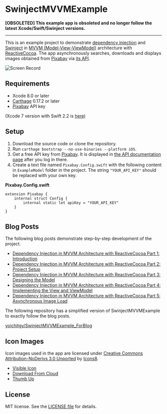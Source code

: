# SwinjectMVVMExample

**[OBSOLETED] This example app is obsoleted and no longer follow the latest Xcode/Swift/Swinject versions.**

--- 

This is an example project to demonstrate [dependency injection](https://en.wikipedia.org/wiki/Dependency_injection) and [Swinject](https://github.com/Swinject/Swinject) in [MVVM (Model-View-ViewModel)](https://en.wikipedia.org/wiki/Model_View_ViewModel) architecture with [ReactiveCocoa](https://github.com/ReactiveCocoa/ReactiveCocoa). The app asynchronously searches, downloads and displays images obtained from [Pixabay](https://pixabay.com) via [its API](https://pixabay.com/api/docs/).

![Screen Record](Assets/ScreenRecord.gif)

## Requirements

- Xcode 8.0 or later
- [Carthage](https://github.com/Carthage/Carthage) 0.17.2 or later
- [Pixabay](https://pixabay.com/api/docs/) API key

(Xcode 7 version with Swift 2.2 is [here](https://github.com/Swinject/SwinjectMVVMExample/tree/swinject-v1))

## Setup

1. Download the source code or clone the repository.
2. Run `carthage bootstrap --no-use-binaries --platform iOS`.
3. Get a free API key from [Pixabay](https://pixabay.com/). It is displayed in [the API documentation page](https://pixabay.com/api/docs/) after you log in there.
4. Create a text file named `Pixabay.Config.swift` with the following content in `ExampleModel` folder in the project. The string `"YOUR_API_KEY"` should be replaced with your own key.

**Pixabay.Config.swift**

    extension Pixabay {
        internal struct Config {
            internal static let apiKey = "YOUR_API_KEY"
        }
    }

## Blog Posts

The following blog posts demonstrate step-by-step development of the project.

- [Dependency Injection in MVVM Architecture with ReactiveCocoa Part 1: Introduction](https://yoichitgy.github.io/post/dependency-injection-in-mvvm-architecture-with-reactivecocoa-part-1-introduction/)
- [Dependency Injection in MVVM Architecture with ReactiveCocoa Part 2: Project Setup](https://yoichitgy.github.io/post/dependency-injection-in-mvvm-architecture-with-reactivecocoa-part-2-project-setup/)
- [Dependency Injection in MVVM Architecture with ReactiveCocoa Part 3: Designing the Model](https://yoichitgy.github.io/post/dependency-injection-in-mvvm-architecture-with-reactivecocoa-part-3-designing-the-model/)
- [Dependency Injection in MVVM Architecture with ReactiveCocoa Part 4: Implementing the View and ViewModel](https://yoichitgy.github.io/post/dependency-injection-in-mvvm-architecture-with-reactivecocoa-part-4-implementing-the-view-and-viewmodel/)
- [Dependency Injection in MVVM Architecture with ReactiveCocoa Part 5: Asynchronous Image Load](https://yoichitgy.github.io/post/dependency-injection-in-mvvm-architecture-with-reactivecocoa-part-5-asynchronous-image-load/)

The following repository has a simplified version of SwinjectMVVMExample to exactly follow the blog posts.

[yoichitgy/SwinjectMVVMExample_ForBlog](https://github.com/yoichitgy/SwinjectMVVMExample_ForBlog)

## Icon Images

Icon images used in the app are licensed under [Creative Commons Attribution-NoDerivs 3.0 Unported](https://creativecommons.org/licenses/by-nd/3.0/) by [Icons8](https://icons8.com).

- [Visible Icon](http://ic8.link/986)
- [Download From Cloud](http://ic8.link/4717)
- [Thumb Up](http://ic8.link/2744)

## License

MIT license. See the [LICENSE file](LICENSE.txt) for details.
